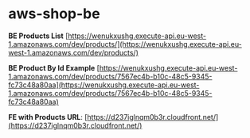 # aws-shop-be

**BE Products List** [https://wenukxushg.execute-api.eu-west-1.amazonaws.com/dev/products/](https://wenukxushg.execute-api.eu-west-1.amazonaws.com/dev/products/)

**BE Product By Id Example** [https://wenukxushg.execute-api.eu-west-1.amazonaws.com/dev/products/7567ec4b-b10c-48c5-9345-fc73c48a80aa](https://wenukxushg.execute-api.eu-west-1.amazonaws.com/dev/products/7567ec4b-b10c-48c5-9345-fc73c48a80aa)

**FE with Products URL**: [https://d237iglnqm0b3r.cloudfront.net/](https://d237iglnqm0b3r.cloudfront.net/)
